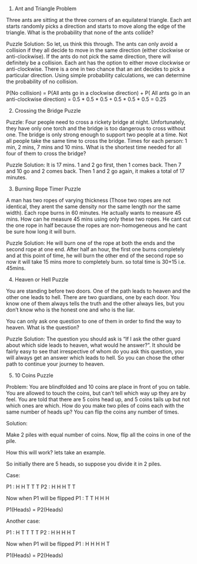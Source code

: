 1. Ant and Triangle Problem

Three ants are sitting at the three corners of an equilateral triangle. Each ant starts 
randomly picks a direction and starts to move along the edge of the triangle. 
What is the probability that none of the ants collide?

Puzzle Solution:
So let‚ us think this through. The ants can only avoid a collision if they all decide 
to move in the same direction (either clockwise or anti-clockwise). 
If the ants do not pick the same direction, there will definitely be a collision. 
Each ant has the option to either move clockwise or anti-clockwise. 
There is a one in two chance that an ant decides to pick a particular direction. 
Using simple probability calculations, we can determine the probability of no collision.

P(No collision) = 
P(All ants go in a clockwise direction) + P( All ants go in an anti-clockwise direction) 
= 0.5 * 0.5 * 0.5 + 0.5 * 0.5 * 0.5 = 0.25

2. Crossing the Bridge Puzzle

Puzzle: Four people need to cross a rickety bridge at night. 
Unfortunately, they have only one torch and the bridge is too dangerous to cross 
without one. The bridge is only strong enough to support two people at a time. 
Not all people take the same time to cross the bridge. 
Times for each person: 1 min, 2 mins, 7 mins and 10 mins. 
What is the shortest time needed for all four of them to cross the bridge?

Puzzle Solution:
It is 17 mins.
1 and 2 go first, then 1 comes back. Then 7 and 10 go and 2 comes back. 
Then 1 and 2 go again, it makes a total of 17 minutes.

3. Burning Rope Timer Puzzle

A man has two ropes of varying thickness (Those two ropes are not identical, 
they arent the same density nor the same length nor the same width). 
Each rope burns in 60 minutes. He actually wants to measure 45 mins. 
How can he measure 45 mins using only these two ropes.
He cant cut the one rope in half because the ropes are non-homogeneous 
and he cant be sure how long it will burn.

Puzzle Solution:
He will burn one of the rope at both the ends and the second rope at one end. 
After half an hour, the first one burns completely and at this point of time, 
he will burn the other end of the second rope so now it will take 15 mins more 
to completely burn. so total time is 30+15 i.e. 45mins.

4. Heaven or Hell Puzzle

You are standing before two doors. One of the path leads to heaven and the other 
one leads to hell. There are two guardians, one by each door. 
You know one of them always tells the truth and the other always lies, but you don’t 
know who is the honest one and who is the liar.

You can only ask one question to one of them in order to find the way to heaven. 
What is the question?


Puzzle Solution:
The question you should ask is “If I ask the other guard about which side leads to heaven,
 what would he answer?”. It should be fairly easy to see that irrespective of whom do you
ask this question, you will always get an answer which leads to hell. 
So you can chose the other path to continue your journey to heaven.

5. 10 Coins Puzzle

Problem: You are blindfolded and 10 coins are place in front of you on table. 
You are allowed to touch the coins, but can’t tell which way up they are by feel. 
You are told that there are 5 coins head up, and 5 coins tails up but not which ones 
are which. How do you make two piles of coins each with the same number of heads up? 
You can flip the coins any number of times.	

Solution:

Make 2 piles with equal number of coins. Now, flip all the coins in one of the pile.

How this will work? lets take an example.

So initially there are 5 heads, so suppose you divide it in 2 piles.

Case:

P1 : H H T T T
P2 : H H H T T

Now when P1 will be flipped
P1 : T T H H H

P1(Heads) = P2(Heads)

Another case:

P1 : H T T T T
P2 : H H H H T

Now when P1 will be flipped
P1 : H H H H T

P1(Heads) = P2(Heads)

